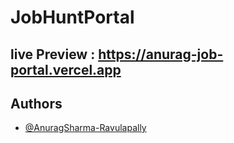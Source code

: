# JobHuntPortal
## live Preview : https://anurag-job-portal.vercel.app

## Authors

- [@AnuragSharma-Ravulapally](https://www.github.com/AnuragSharma-Ravulapally)

